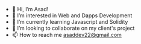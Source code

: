 - 👋 Hi, I’m Asad!
- 👀 I’m interested in Web and Dapps Development
- 🌱 I’m currently learning Javascript and Solidity
- 💞️ I’m looking to collaborate on my client's project
- 📫 How to reach me asaddev22@gmail.com

<!---
asaddev22/asaddev22 is a ✨ special ✨ repository because its `README.md` (this file) appears on your GitHub profile.
You can click the Preview link to take a look at your changes.
--->
